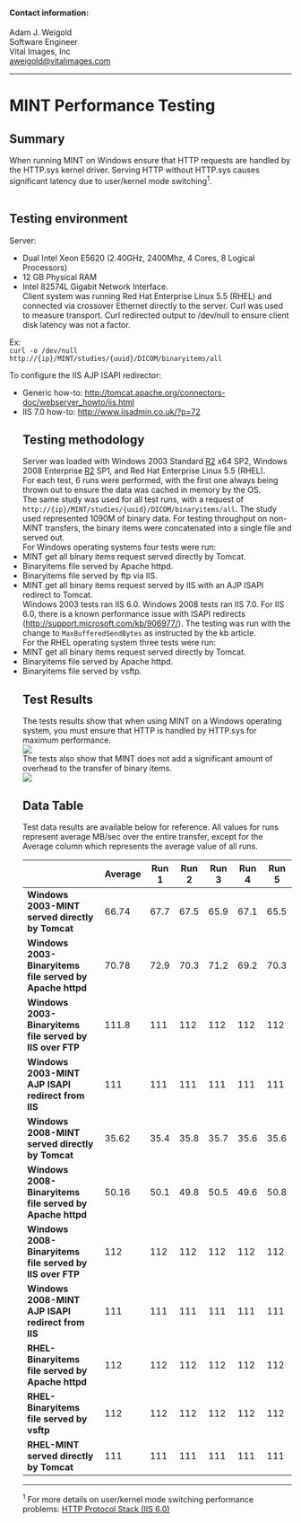 #### Contact information: ####
Adam J. Weigold<br>
Software Engineer<br>
Vital Images, Inc<br>
aweigold@vitalimages.com<br>
<hr />
<h1>MINT Performance Testing</h1>
<h2>Summary</h2>
When running MINT on Windows ensure that HTTP requests are handled by the HTTP.sys kernel driver.  Serving HTTP without HTTP.sys causes significant latency due to user/kernel mode switching<sup>1</sup>.<br>
<br>
<h2>Testing environment</h2>
Server:<br>
<ul><li>Dual Intel Xeon E5620 (2.40GHz, 2400Mhz, 4 Cores, 8 Logical Processors)<br>
</li><li>12 GB Physical RAM<br>
</li><li>Intel 82574L Gigabit Network Interface.<br>
Client system was running Red Hat Enterprise Linux 5.5 (RHEL) and connected via crossover Ethernet directly to the server.  Curl was used to measure transport.  Curl redirected output to /dev/null to ensure client disk latency was not a factor.</li></ul>

Ex:<br>
<code>curl -o /dev/null http://{ip}/MINT/studies/{uuid}/DICOM/binaryitems/all</code>

To configure the IIS AJP ISAPI redirector:<br>
<ul><li>Generic how-to: <a href='http://tomcat.apache.org/connectors-doc/webserver_howto/iis.html'>http://tomcat.apache.org/connectors-doc/webserver_howto/iis.html</a>
</li><li>IIS 7.0 how-to: <a href='http://www.iisadmin.co.uk/?p=72'>http://www.iisadmin.co.uk/?p=72</a>
<h2>Testing methodology</h2>
Server was loaded with Windows 2003 Standard <a href='https://code.google.com/p/medical-imaging-network-transport/source/detail?r=2'>R2</a> x64 SP2, Windows 2008 Enterprise <a href='https://code.google.com/p/medical-imaging-network-transport/source/detail?r=2'>R2</a> SP1, and Red Hat Enterprise Linux 5.5 (RHEL).<br />
For each test, 6 runs were performed, with the first one always being thrown out to ensure the data was cached in memory by the OS.<br />
The same study was used for all test runs, with a request of <code>http://{ip}/MINT/studies/{uuid}/DICOM/binaryitems/all</code>.  The study used represented 1090M of binary data.  For testing throughput on non-MINT transfers, the binary items were concatenated into a single file and served out.<br />
For Windows operating systems four tests were run:<br>
</li><li>MINT get all binary items request served directly by Tomcat.<br>
</li><li>Binaryitems file served by Apache httpd.<br>
</li><li>Binaryitems file served by ftp via IIS.<br>
</li><li>MINT get all binary items request served by IIS with an AJP ISAPI redirect to Tomcat.<br>
Windows 2003 tests ran IIS 6.0.  Windows 2008 tests ran IIS 7.0.  For IIS 6.0, there is a known performance issue with ISAPI redirects (<a href='http://support.microsoft.com/kb/906977/'>http://support.microsoft.com/kb/906977/</a>).  The testing was run with the change to <code>MaxBufferedSendBytes</code> as instructed by the kb article.<br />
For the RHEL operating system three tests were run:<br>
</li><li>MINT get all binary items request served directly by Tomcat.<br>
</li><li>Binaryitems file served by Apache httpd.<br>
</li><li>Binaryitems file served by vsftp.<br>
<h2>Test Results</h2>
The tests results show that when using MINT on a Windows operating system, you must ensure that HTTP is handled by HTTP.sys for maximum performance.<br />
<img src='http://chart.apis.google.com/chart?chxl=0:|Windows+2003|Windows+2008|RHEL+5.5|2:|Avg+M%2FSec|3:|Operating+System+(RHEL+shown+as+a+baseline+for+kernel+mode)&chxp=2,50|3,50&chxs=0,000000,10.5,0,l,676767|1,000000,11.5,0,l,676767|2,000000,11.5,0,l,676767|3,000000,11.5,0,l,676767&chxt=x,y,y,x&chbh=a,0,15&chs=800x300&cht=bvg&chco=4D89F9,C40000&chds=0,111,0,111&chd=t:66.74,35.62,111|111,111&chdl=MINT+served+directly+by+Tomcat+(not+using+HTTP.sys)|MINT+AJP+ISAPI+redirect+from+IIS+(using+HTTP.sys)&chtt=MINT+Comparison+-+Kernel+mode+(HTTP.sys)+vs.User+mode&chts=000000,16&graph.png' />
<br />
The tests also show that MINT does not add a significant amount of overhead to the transfer of binary items.<br />
<img src='http://chart.apis.google.com/chart?chxl=0:|Windows+2003|Windows+2008|RHEL+5.5|2:|Avg+M%2FSec|3:|Operating+System+(RHEL+shown+as+a+baseline+for+kernel+mode)&chxp=2,50|3,50&chxs=0,000000,10.5,0,l,676767|1,000000,11.5,0,l,676767|2,000000,11.5,0,l,676767|3,000000,11.5,0,l,676767&chxt=x,y,y,x&chbh=a,0,15&chs=800x300&cht=bvg&chco=4D89F9,C40000&chds=0,111,0,111&chd=t:70.78,50.16,112|111.8,112,112&chdl=Binaryitems+file+served+by+Apache+httpd+(not+using+HTTP.sys)|Binaryitems+file+served+by+FTP+(using+HTTP.sys+on+Windows+via+IIS)&chtt=Binary+transfer+Comparison+-+Kernel+mode+(HTTP.sys)+vs.User+mode&chts=000000,16&graph.png' />
<h2>Data Table</h2>
Test data results are available below for reference.  All values for runs represent average MB/sec over the entire transfer, except for the Average column which represents the average value of all runs.<br />
<table><thead><th> </th><th> <b>Average</b> </th><th> <b>Run 1</b> </th><th> <b>Run 2</b> </th><th> <b>Run 3</b> </th><th> <b>Run 4</b> </th><th> <b>Run 5</b> </th></thead><tbody>
<tr><td> <b>Windows 2003-MINT served directly by Tomcat</b> </td><td>66.74</td><td>67.7</td><td>67.5</td><td>65.9</td><td>67.1</td><td>65.5</td></tr>
<tr><td> <b>Windows 2003-Binaryitems file served by Apache httpd</b> </td><td>70.78</td><td>72.9</td><td>70.3</td><td>71.2</td><td>69.2</td><td>70.3</td></tr>
<tr><td> <b>Windows 2003-Binaryitems file served by IIS over FTP</b> </td><td>111.8</td><td>111</td><td>112</td><td>112</td><td>112</td><td>112</td></tr>
<tr><td> <b>Windows 2003-MINT AJP ISAPI redirect from IIS</b> </td><td>111</td><td>111</td><td>111</td><td>111</td><td>111</td><td>111</td></tr>
<tr><td> <b>Windows 2008-MINT served directly by Tomcat</b> </td><td>35.62</td><td>35.4</td><td>35.8</td><td>35.7</td><td>35.6</td><td>35.6</td></tr>
<tr><td> <b>Windows 2008-Binaryitems file served by Apache httpd</b> </td><td>50.16</td><td>50.1</td><td>49.8</td><td>50.5</td><td>49.6</td><td>50.8</td></tr>
<tr><td> <b>Windows 2008-Binaryitems file served by IIS over FTP</b> </td><td>112</td><td>112</td><td>112</td><td>112</td><td>112</td><td>112</td></tr>
<tr><td> <b>Windows 2008-MINT AJP ISAPI redirect from IIS</b> </td><td>111</td><td>111</td><td>111</td><td>111</td><td>111</td><td>111</td></tr>
<tr><td> <b>RHEL-Binaryitems file served by Apache httpd</b> </td><td>112</td><td>112</td><td>112</td><td>112</td><td>112</td><td>112</td></tr>
<tr><td> <b>RHEL-Binaryitems file served by vsftp</b> </td><td>112</td><td>112</td><td>112</td><td>112</td><td>112</td><td>112</td></tr>
<tr><td> <b>RHEL-MINT served directly by Tomcat</b> </td><td>111</td><td>111</td><td>111</td><td>111</td><td>111</td><td>111</td></tr></li></ul></tbody></table>

<hr />
<sup>1</sup> For more details on user/kernel mode switching performance problems: <a href='http://www.microsoft.com/technet/prodtechnol/WindowsServer2003/Library/IIS/a2a45c42-38bc-464c-a097-d7a202092a54.mspx?mfr=true'>HTTP Protocol Stack (IIS 6.0)</a>